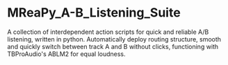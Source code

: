 # MReaPy_A-B_Listening_Suite
A collection of interdependent action scripts for quick and reliable A/B listening, written in python. Automatically deploy routing structure, smooth and quickly switch between track A and B without clicks, functioning with TBProAudio's ABLM2 for equal loudness.
